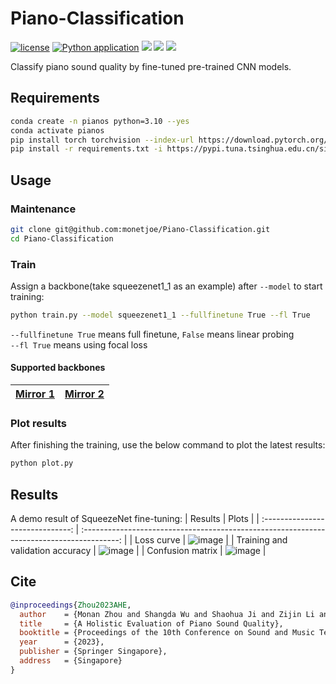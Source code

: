 # Piano-Classification
[![license](https://img.shields.io/github/license/monetjoe/Piano-Classification.svg)](https://github.com/monetjoe/Piano-Classification/blob/master/LICENSE)
[![Python application](https://github.com/monetjoe/Piano-Classification/actions/workflows/python-app.yml/badge.svg?branch=main)](https://github.com/monetjoe/Piano-Classification/actions/workflows/python-app.yml)
[![](https://img.shields.io/badge/HuggingFace-pianos-ffd21e.svg)](https://huggingface.co/spaces/ccmusic-database/pianos)
[![](https://img.shields.io/badge/ModelScope-pianos-624aff.svg)](https://www.modelscope.cn/studios/ccmusic-database/pianos)
[![](https://img.shields.io/badge/arxiv-2310.04722-b31b1b.svg)](https://arxiv.org/pdf/2310.04722.pdf)

Classify piano sound quality by fine-tuned pre-trained CNN models.

## Requirements
```bash
conda create -n pianos python=3.10 --yes
conda activate pianos
pip install torch torchvision --index-url https://download.pytorch.org/whl/cu113
pip install -r requirements.txt -i https://pypi.tuna.tsinghua.edu.cn/simple
```

## Usage
### Maintenance
```bash
git clone git@github.com:monetjoe/Piano-Classification.git
cd Piano-Classification
```

### Train
Assign a backbone(take squeezenet1_1 as an example) after `--model` to start training:
```bash
python train.py --model squeezenet1_1 --fullfinetune True --fl True
```
`--fullfinetune True` means full finetune, `False` means linear probing<br>
`--fl True` means using focal loss

#### Supported backbones
| <a href="https://huggingface.co/datasets/monetjoe/cv_backbones" target="_blank">Mirror 1</a> | <a href="https://www.modelscope.cn/datasets/monetjoe/cv_backbones/dataPeview" target="_blank">Mirror 2</a> |
| :------------------------------------------------------------------------------------------: | :--------------------------------------------------------------------------------------------------------: |

### Plot results
After finishing the training, use the below command to plot the latest results:
```bash
python plot.py
```

## Results
A demo result of SqueezeNet fine-tuning:
|             Results              |                                           Plots                                           |
| :------------------------------: | :---------------------------------------------------------------------------------------: |
|            Loss curve            | ![image](https://github.com/user-attachments/assets/f6893fdd-9315-44c7-850f-6a29ebdc8c15) |
| Training and validation accuracy | ![image](https://github.com/user-attachments/assets/07c7fb83-156c-40f8-9372-f96a818eeb39) |
|         Confusion matrix         | ![image](https://github.com/user-attachments/assets/284b82e5-bb45-44f1-8bdc-7d2832d3e6c3) |

## Cite
```bibtex
@inproceedings{Zhou2023AHE,
  author    = {Monan Zhou and Shangda Wu and Shaohua Ji and Zijin Li and Wei Li},
  title     = {A Holistic Evaluation of Piano Sound Quality},
  booktitle = {Proceedings of the 10th Conference on Sound and Music Technology (CSMT)},
  year      = {2023},
  publisher = {Springer Singapore},
  address   = {Singapore}
}
```
